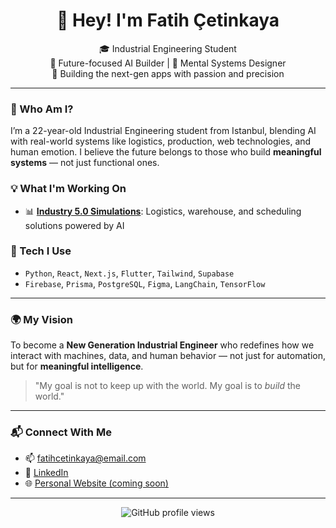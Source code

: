 <h1 align="center">👋 Hey! I'm Fatih Çetinkaya</h1>

<p align="center">
  🎓 Industrial Engineering Student <br/>
  🤖 Future-focused AI Builder | 🧠 Mental Systems Designer <br/>
  🚀 Building the next-gen apps with passion and precision
</p>

---

### 🧬 Who Am I?
I’m a 22-year-old Industrial Engineering student from Istanbul, blending AI with real-world systems like logistics, production, web technologies, and human emotion. I believe the future belongs to those who build **meaningful systems** — not just functional ones.

### 💡 What I'm Working On
- 📊 [**Industry 5.0 Simulations**](#): Logistics, warehouse, and scheduling solutions powered by AI

### 🧠 Tech I Use
- `Python`, `React`, `Next.js`, `Flutter`, `Tailwind`, `Supabase`
- `Firebase`, `Prisma`, `PostgreSQL`, `Figma`, `LangChain`, `TensorFlow`

---

### 🌍 My Vision
To become a **New Generation Industrial Engineer** who redefines how we interact with machines, data, and human behavior — not just for automation, but for **meaningful intelligence**.

> "My goal is not to keep up with the world. My goal is to *build* the world."

---

### 📬 Connect With Me
- 📫 fatihcetinkaya@email.com  
- 💼 [LinkedIn](www.linkedin.com/in/mehmet-fatih-çetinkaya-55a85a370)  
- 🌐 [Personal Website (coming soon)](#)

---

<p align="center">
  <img src="https://komarev.com/ghpvc/?username=cetinkayafatih&style=flat-square&color=blue" alt="GitHub profile views" />
</p>
<!--
**cetinkayafatih/cetinkayafatih** is a ✨ _special_ ✨ repository because its `README.md` (this file) appears on your GitHub profile.


